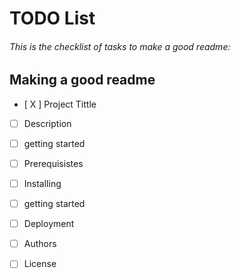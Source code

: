 # TODO List

###### This is the checklist of tasks to make a good readme:

## Making a good readme

- [ X ] Project Tittle
- [ ] Description
- [ ] getting started 
- [ ] Prerequisistes
- [ ] Installing
- [ ] getting started 
- [ ] Deployment
- [ ] Authors 
- [ ] License




